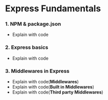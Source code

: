 # Express Fundamentals
### 1. NPM & package.json
- Explain with code
###  2. Express basics
- Explain with code
### 3. Middlewares in Express
- Explain with code(**Middlewares**)
- Explain with code(**Built in Middlewares**)
- Explain with code(**Third party Middlewares**)
